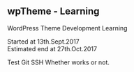 ## wpTheme - Learning

WordPress Theme Development Learning

Started at 13th.Sept.2017 <br />
Estimated end at 27th.Oct.2017

Test Git SSH Whether works or not.